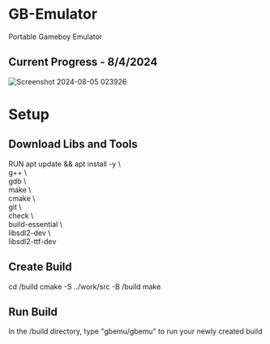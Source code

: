 # GB-Emulator

Portable Gameboy Emulator

## Current Progress - 8/4/2024

![Screenshot 2024-08-05 023926](https://github.com/user-attachments/assets/08ff2b84-1ae5-4058-a48c-179aef9ccb41)

# Setup

## Download Libs and Tools

RUN apt update && apt install -y \ \
 g++ \ \
 gdb \ \
 make \ \
 cmake \ \
 git \ \
 check \ \
 build-essential \ \
 libsdl2-dev \ \
 libsdl2-ttf-dev

## Create Build

cd /build
cmake -S ../work/src -B /build
make

## Run Build

In the /build directory, type "gbemu/gbemu" to run your newly created build
